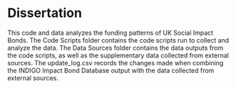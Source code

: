 # Dissertation
This code and data analyzes the funding patterns of UK Social Impact Bonds.
The Code Scripts folder contains the code scripts run to collect and analyze the data.
The Data Sources folder contains the data outputs from the code scripts, as well as the supplementary data collected from external sources. The update_log.csv records the changes made when combining the INDIGO Impact Bond Database output with the data collected from external sources. 
